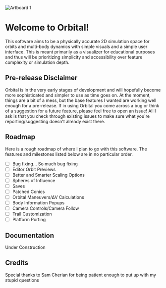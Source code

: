 ![Artboard 1](https://github.com/Futureless671/Multi-Body-Dynamics/assets/33470411/fac8be68-a142-4478-b561-dea2d8a16182)
# Welcome to Orbital!
This software aims to be a physically accurate 2D simulation space for orbits and multi-body dynamics with simple visuals and a simple user interface. This is meant primarily as a visualizer for educational purposes and thus will be prioritizing simplicity and accessibility over feature complexity or simulation depth.
## Pre-release Disclaimer
Orbital is in the very early stages of development and will hopefully become more sophisticated and simpler to use as time goes on. At the moment, things are a bit of a mess, but the base features I wanted are working well enough for a pre-release. If in using Orbital you come across a bug or think of a suggestion for a 
future feature, please feel free to open an issue! All I ask is that you check through existing issues to make sure what you're reporting/suggesting doesn't already exist there.
## Roadmap
Here is a rough roadmap of where I plan to go with this software. The features and milestones listed below are in no particular order.
- [ ] Bug fixing... So much bug fixing
- [ ] Editor Orbit Previews
- [ ] Better and Smarter Scaling Options
- [ ] Spheres of Influence
- [ ] Saves
- [ ] Patched Conics
- [ ] Orbital Maneuvers/ΔV Calculations
- [ ] Body Information Popups
- [ ] Camera Controls/Camera Follow
- [ ] Trail Customization
- [ ] Platform Porting

## Documentation
Under Construction
## Credits
Special thanks to Sam Cherian for being patient enough to put up with my stupid questions
